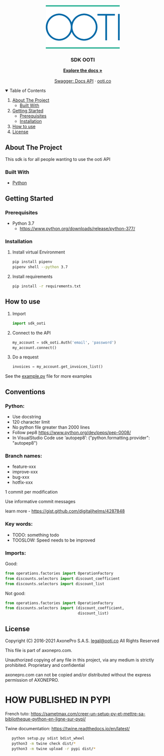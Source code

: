 <!-- PROJECT LOGO -->
<br />
<p align="center">
  <a href="https://github.com/axonepro/sdk-ooti/blob/master/README.md">
    <img src="sdk_ooti/logo.png" alt="Logo" width="240" height="140">
  </a>

  <h3 align="center">SDK OOTI</h3>

  <p align="center">
    <a href="https://github.com/axonepro/sdk-ooti/blob/master/README.md"><strong>Explore the docs »</strong></a>
    <br />
    <br />
    <a href="https://app.ooti.co/api/v1/docs/">Swagger: Docs API</a>
    ·
    <a href="https://ooti.co/">ooti.co</a>
  </p>
</p>


<!-- TABLE OF CONTENTS -->
<details open="open">
  <summary>Table of Contents</summary>
  <ol>
    <li>
      <a href="#about-the-project">About The Project</a>
      <ul>
        <li><a href="#built-with">Built With</a></li>
      </ul>
    </li>
    <li>
      <a href="#getting-started">Getting Started</a>
      <ul>
        <li><a href="#prerequisites">Prerequisites</a></li>
        <li><a href="#installation">Installation</a></li>
      </ul>
    </li>
    <li>
      <a href="#how-to-use">How to use</a>
    </li>
    <li><a href="#license">License</a></li>
  </ol>
</details>



<!-- ABOUT THE PROJECT -->
## About The Project

This sdk is for all people wanting to use the ooti API


### Built With

* [Python](https://www.python.org/)


<!-- GETTING STARTED -->
## Getting Started

### Prerequisites

* Python 3.7
  - https://www.python.org/downloads/release/python-377/


### Installation

1. Install virtual Environment
   ```sh
   pip install pipenv
   pipenv shell --python 3.7
   ```
2. Install requirements
   ```sh
   pip install -r requirements.txt
   ```

<!-- HOW TO USE -->
## How to use

1. Import
   ```py
   import sdk_ooti
   ```
2. Connect to the API
   ```py
   my_account = sdk_ooti.Auth('email', 'password')
   my_account.connect()
   ```
3. Do a request
   ```py
   invoices = my_account.get_invoices_list()
   ``` 

See the [example.py](https://github.com/axonepro/sdk-ooti/blob/master/example.py) file for more examples


<!-- CONVENTIONS -->
## Conventions

### Python:
* Use docstring
* 120 character limit
* No python file greater than 2000 lines
* Follow pep8 https://www.python.org/dev/peps/pep-0008/
* In VisualStudio Code use ‘autopep8’: ("python.formatting.provider": "autopep8")


### Branch names:
* feature-xxx
* improve-xxx
* bug-xxx
* hotfix-xxx

1 commit per modification

Use informative commit messages

learn more - https://gist.github.com/digitaljhelms/4287848

### Key words:
* TODO: something todo
* TOOSLOW: Speed needs to be improved

### Imports:
Good:
   ```py
   from operations.factories import OperationFactory
   from discounts.selectors import discount_coefficient
   from discounts.selectors import discount_list
   ```
Not good:
   ```py
   from operations.factories import OperationFactory
   from discounts.selectors import (discount_coefficient,
                                    discount_list)
   ```  

<!-- LICENSE -->
## License

Copyright (C) 2016-2021 AxonePro S.A.S. legal@ooti.co All Rights Reserved

This file is part of axonepro.com.

Unauthorized copying of any file in this project, via any medium is strictly prohibited. Proprietary and confidential

axonepro.com can not be copied and/or distributed without the express permission of AXONEPRO.

# HOW PUBLISHED IN PYPI
French tuto: https://sametmax.com/creer-un-setup-py-et-mettre-sa-bibliotheque-python-en-ligne-sur-pypi/

Twine documentation: https://twine.readthedocs.io/en/latest/
```sh
   python setup.py sdist bdist_wheel
   python3 -m twine check dist/*
   python3 -m twine upload -r pypi dist/*
```

<!-- MARKDOWN LINKS & IMAGES -->
[linkedin-url]: https://www.linkedin.com/company/ooti-co/
[linkedin-shield]: https://img.shields.io/badge/-LinkedIn-black.svg?style=for-the-badge&logo=linkedin&colorB=555
[contributors-url]: https://github.com/axonepro/sdk-ooti/graphs/contributors
[contributors-shield]: https://img.shields.io/github/contributors/immo/Best-README-Template.svg?style=for-the-badge
